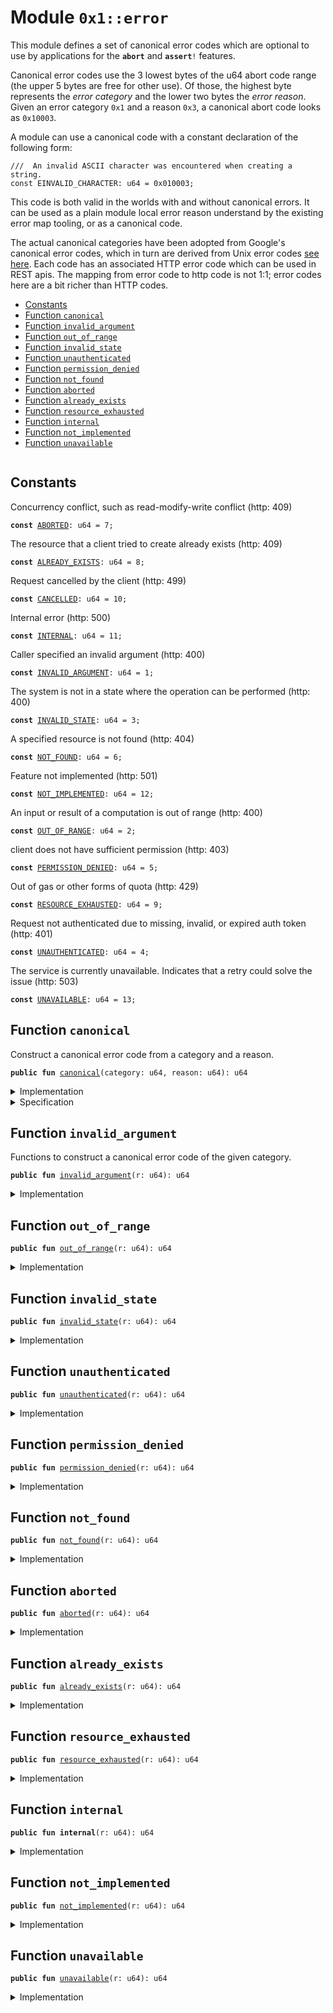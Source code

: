 
<a name="0x1_error"></a>

# Module `0x1::error`

This module defines a set of canonical error codes which are optional to use by applications for the
<code><b>abort</b></code> and <code><b>assert</b>!</code> features.

Canonical error codes use the 3 lowest bytes of the u64 abort code range (the upper 5 bytes are free for other use).
Of those, the highest byte represents the *error category* and the lower two bytes the *error reason*.
Given an error category <code>0x1</code> and a reason <code>0x3</code>, a canonical abort code looks as <code>0x10003</code>.

A module can use a canonical code with a constant declaration of the following form:

```
///  An invalid ASCII character was encountered when creating a string.
const EINVALID_CHARACTER: u64 = 0x010003;
```

This code is both valid in the worlds with and without canonical errors. It can be used as a plain module local
error reason understand by the existing error map tooling, or as a canonical code.

The actual canonical categories have been adopted from Google's canonical error codes, which in turn are derived
from Unix error codes [see here](https://cloud.google.com/apis/design/errors#handling_errors). Each code has an
associated HTTP error code which can be used in REST apis. The mapping from error code to http code is not 1:1;
error codes here are a bit richer than HTTP codes.


-  [Constants](#@Constants_0)
-  [Function `canonical`](#0x1_error_canonical)
-  [Function `invalid_argument`](#0x1_error_invalid_argument)
-  [Function `out_of_range`](#0x1_error_out_of_range)
-  [Function `invalid_state`](#0x1_error_invalid_state)
-  [Function `unauthenticated`](#0x1_error_unauthenticated)
-  [Function `permission_denied`](#0x1_error_permission_denied)
-  [Function `not_found`](#0x1_error_not_found)
-  [Function `aborted`](#0x1_error_aborted)
-  [Function `already_exists`](#0x1_error_already_exists)
-  [Function `resource_exhausted`](#0x1_error_resource_exhausted)
-  [Function `internal`](#0x1_error_internal)
-  [Function `not_implemented`](#0x1_error_not_implemented)
-  [Function `unavailable`](#0x1_error_unavailable)


<pre><code></code></pre>



<a name="@Constants_0"></a>

## Constants


<a name="0x1_error_ABORTED"></a>

Concurrency conflict, such as read-modify-write conflict (http: 409)


<pre><code><b>const</b> <a href="error.md#0x1_error_ABORTED">ABORTED</a>: u64 = 7;
</code></pre>



<a name="0x1_error_ALREADY_EXISTS"></a>

The resource that a client tried to create already exists (http: 409)


<pre><code><b>const</b> <a href="error.md#0x1_error_ALREADY_EXISTS">ALREADY_EXISTS</a>: u64 = 8;
</code></pre>



<a name="0x1_error_CANCELLED"></a>

Request cancelled by the client (http: 499)


<pre><code><b>const</b> <a href="error.md#0x1_error_CANCELLED">CANCELLED</a>: u64 = 10;
</code></pre>



<a name="0x1_error_INTERNAL"></a>

Internal error (http: 500)


<pre><code><b>const</b> <a href="error.md#0x1_error_INTERNAL">INTERNAL</a>: u64 = 11;
</code></pre>



<a name="0x1_error_INVALID_ARGUMENT"></a>

Caller specified an invalid argument (http: 400)


<pre><code><b>const</b> <a href="error.md#0x1_error_INVALID_ARGUMENT">INVALID_ARGUMENT</a>: u64 = 1;
</code></pre>



<a name="0x1_error_INVALID_STATE"></a>

The system is not in a state where the operation can be performed (http: 400)


<pre><code><b>const</b> <a href="error.md#0x1_error_INVALID_STATE">INVALID_STATE</a>: u64 = 3;
</code></pre>



<a name="0x1_error_NOT_FOUND"></a>

A specified resource is not found (http: 404)


<pre><code><b>const</b> <a href="error.md#0x1_error_NOT_FOUND">NOT_FOUND</a>: u64 = 6;
</code></pre>



<a name="0x1_error_NOT_IMPLEMENTED"></a>

Feature not implemented (http: 501)


<pre><code><b>const</b> <a href="error.md#0x1_error_NOT_IMPLEMENTED">NOT_IMPLEMENTED</a>: u64 = 12;
</code></pre>



<a name="0x1_error_OUT_OF_RANGE"></a>

An input or result of a computation is out of range (http: 400)


<pre><code><b>const</b> <a href="error.md#0x1_error_OUT_OF_RANGE">OUT_OF_RANGE</a>: u64 = 2;
</code></pre>



<a name="0x1_error_PERMISSION_DENIED"></a>

client does not have sufficient permission (http: 403)


<pre><code><b>const</b> <a href="error.md#0x1_error_PERMISSION_DENIED">PERMISSION_DENIED</a>: u64 = 5;
</code></pre>



<a name="0x1_error_RESOURCE_EXHAUSTED"></a>

Out of gas or other forms of quota (http: 429)


<pre><code><b>const</b> <a href="error.md#0x1_error_RESOURCE_EXHAUSTED">RESOURCE_EXHAUSTED</a>: u64 = 9;
</code></pre>



<a name="0x1_error_UNAUTHENTICATED"></a>

Request not authenticated due to missing, invalid, or expired auth token (http: 401)


<pre><code><b>const</b> <a href="error.md#0x1_error_UNAUTHENTICATED">UNAUTHENTICATED</a>: u64 = 4;
</code></pre>



<a name="0x1_error_UNAVAILABLE"></a>

The service is currently unavailable. Indicates that a retry could solve the issue (http: 503)


<pre><code><b>const</b> <a href="error.md#0x1_error_UNAVAILABLE">UNAVAILABLE</a>: u64 = 13;
</code></pre>



<a name="0x1_error_canonical"></a>

## Function `canonical`

Construct a canonical error code from a category and a reason.


<pre><code><b>public</b> <b>fun</b> <a href="error.md#0x1_error_canonical">canonical</a>(category: u64, reason: u64): u64
</code></pre>



<details>
<summary>Implementation</summary>


<pre><code><b>public</b> <b>fun</b> <a href="error.md#0x1_error_canonical">canonical</a>(category: u64, reason: u64): u64 {
  (category &lt;&lt; 16) + reason
}
</code></pre>



</details>

<details>
<summary>Specification</summary>



<pre><code><b>pragma</b> opaque = <b>true</b>;
<b>let</b> shl_res = (category * 65536) % 18446744073709551616;
<b>ensures</b> [concrete] result == shl_res + reason;
<b>aborts_if</b> [abstract] <b>false</b>;
<b>ensures</b> [abstract] result == category;
</code></pre>



</details>

<a name="0x1_error_invalid_argument"></a>

## Function `invalid_argument`

Functions to construct a canonical error code of the given category.


<pre><code><b>public</b> <b>fun</b> <a href="error.md#0x1_error_invalid_argument">invalid_argument</a>(r: u64): u64
</code></pre>



<details>
<summary>Implementation</summary>


<pre><code><b>public</b> <b>fun</b> <a href="error.md#0x1_error_invalid_argument">invalid_argument</a>(r: u64): u64 {  <a href="error.md#0x1_error_canonical">canonical</a>(<a href="error.md#0x1_error_INVALID_ARGUMENT">INVALID_ARGUMENT</a>, r) }
</code></pre>



</details>

<a name="0x1_error_out_of_range"></a>

## Function `out_of_range`



<pre><code><b>public</b> <b>fun</b> <a href="error.md#0x1_error_out_of_range">out_of_range</a>(r: u64): u64
</code></pre>



<details>
<summary>Implementation</summary>


<pre><code><b>public</b> <b>fun</b> <a href="error.md#0x1_error_out_of_range">out_of_range</a>(r: u64): u64 {  <a href="error.md#0x1_error_canonical">canonical</a>(<a href="error.md#0x1_error_OUT_OF_RANGE">OUT_OF_RANGE</a>, r) }
</code></pre>



</details>

<a name="0x1_error_invalid_state"></a>

## Function `invalid_state`



<pre><code><b>public</b> <b>fun</b> <a href="error.md#0x1_error_invalid_state">invalid_state</a>(r: u64): u64
</code></pre>



<details>
<summary>Implementation</summary>


<pre><code><b>public</b> <b>fun</b> <a href="error.md#0x1_error_invalid_state">invalid_state</a>(r: u64): u64 {  <a href="error.md#0x1_error_canonical">canonical</a>(<a href="error.md#0x1_error_INVALID_STATE">INVALID_STATE</a>, r) }
</code></pre>



</details>

<a name="0x1_error_unauthenticated"></a>

## Function `unauthenticated`



<pre><code><b>public</b> <b>fun</b> <a href="error.md#0x1_error_unauthenticated">unauthenticated</a>(r: u64): u64
</code></pre>



<details>
<summary>Implementation</summary>


<pre><code><b>public</b> <b>fun</b> <a href="error.md#0x1_error_unauthenticated">unauthenticated</a>(r: u64): u64 { <a href="error.md#0x1_error_canonical">canonical</a>(<a href="error.md#0x1_error_UNAUTHENTICATED">UNAUTHENTICATED</a>, r) }
</code></pre>



</details>

<a name="0x1_error_permission_denied"></a>

## Function `permission_denied`



<pre><code><b>public</b> <b>fun</b> <a href="error.md#0x1_error_permission_denied">permission_denied</a>(r: u64): u64
</code></pre>



<details>
<summary>Implementation</summary>


<pre><code><b>public</b> <b>fun</b> <a href="error.md#0x1_error_permission_denied">permission_denied</a>(r: u64): u64 { <a href="error.md#0x1_error_canonical">canonical</a>(<a href="error.md#0x1_error_PERMISSION_DENIED">PERMISSION_DENIED</a>, r) }
</code></pre>



</details>

<a name="0x1_error_not_found"></a>

## Function `not_found`



<pre><code><b>public</b> <b>fun</b> <a href="error.md#0x1_error_not_found">not_found</a>(r: u64): u64
</code></pre>



<details>
<summary>Implementation</summary>


<pre><code><b>public</b> <b>fun</b> <a href="error.md#0x1_error_not_found">not_found</a>(r: u64): u64 { <a href="error.md#0x1_error_canonical">canonical</a>(<a href="error.md#0x1_error_NOT_FOUND">NOT_FOUND</a>, r) }
</code></pre>



</details>

<a name="0x1_error_aborted"></a>

## Function `aborted`



<pre><code><b>public</b> <b>fun</b> <a href="error.md#0x1_error_aborted">aborted</a>(r: u64): u64
</code></pre>



<details>
<summary>Implementation</summary>


<pre><code><b>public</b> <b>fun</b> <a href="error.md#0x1_error_aborted">aborted</a>(r: u64): u64 { <a href="error.md#0x1_error_canonical">canonical</a>(<a href="error.md#0x1_error_ABORTED">ABORTED</a>, r) }
</code></pre>



</details>

<a name="0x1_error_already_exists"></a>

## Function `already_exists`



<pre><code><b>public</b> <b>fun</b> <a href="error.md#0x1_error_already_exists">already_exists</a>(r: u64): u64
</code></pre>



<details>
<summary>Implementation</summary>


<pre><code><b>public</b> <b>fun</b> <a href="error.md#0x1_error_already_exists">already_exists</a>(r: u64): u64 { <a href="error.md#0x1_error_canonical">canonical</a>(<a href="error.md#0x1_error_ALREADY_EXISTS">ALREADY_EXISTS</a>, r) }
</code></pre>



</details>

<a name="0x1_error_resource_exhausted"></a>

## Function `resource_exhausted`



<pre><code><b>public</b> <b>fun</b> <a href="error.md#0x1_error_resource_exhausted">resource_exhausted</a>(r: u64): u64
</code></pre>



<details>
<summary>Implementation</summary>


<pre><code><b>public</b> <b>fun</b> <a href="error.md#0x1_error_resource_exhausted">resource_exhausted</a>(r: u64): u64 {  <a href="error.md#0x1_error_canonical">canonical</a>(<a href="error.md#0x1_error_RESOURCE_EXHAUSTED">RESOURCE_EXHAUSTED</a>, r) }
</code></pre>



</details>

<a name="0x1_error_internal"></a>

## Function `internal`



<pre><code><b>public</b> <b>fun</b> <b>internal</b>(r: u64): u64
</code></pre>



<details>
<summary>Implementation</summary>


<pre><code><b>public</b> <b>fun</b> <b>internal</b>(r: u64): u64 {  <a href="error.md#0x1_error_canonical">canonical</a>(<a href="error.md#0x1_error_INTERNAL">INTERNAL</a>, r) }
</code></pre>



</details>

<a name="0x1_error_not_implemented"></a>

## Function `not_implemented`



<pre><code><b>public</b> <b>fun</b> <a href="error.md#0x1_error_not_implemented">not_implemented</a>(r: u64): u64
</code></pre>



<details>
<summary>Implementation</summary>


<pre><code><b>public</b> <b>fun</b> <a href="error.md#0x1_error_not_implemented">not_implemented</a>(r: u64): u64 {  <a href="error.md#0x1_error_canonical">canonical</a>(<a href="error.md#0x1_error_NOT_IMPLEMENTED">NOT_IMPLEMENTED</a>, r) }
</code></pre>



</details>

<a name="0x1_error_unavailable"></a>

## Function `unavailable`



<pre><code><b>public</b> <b>fun</b> <a href="error.md#0x1_error_unavailable">unavailable</a>(r: u64): u64
</code></pre>



<details>
<summary>Implementation</summary>


<pre><code><b>public</b> <b>fun</b> <a href="error.md#0x1_error_unavailable">unavailable</a>(r: u64): u64 { <a href="error.md#0x1_error_canonical">canonical</a>(<a href="error.md#0x1_error_UNAVAILABLE">UNAVAILABLE</a>, r) }
</code></pre>



</details>


[//]: # ("File containing references which can be used from documentation")
